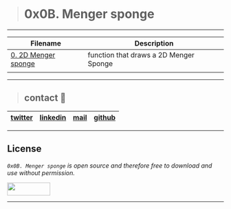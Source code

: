 > # 0x0B. Menger sponge
---

| **Filename** | **Description** |
|---|---|
| [0. 2D Menger sponge](./0-menger.c) | function that draws a 2D Menger Sponge |
|  |   |

---
> ## contact 💬

| [twitter](https://twitter.com/RICARDO1470) | [linkedin](https://www.linkedin.com/in/ricardo-alfonso-camayo/) | [mail](1466@holbertonschool.com) | [github](https://github.com/ricardo1470/README/blob/master/README.md) |
|---|---|---|---|

---

## License
*`0x0B. Menger sponge` is open source and therefore free to download and use without permission.*

<a href="url"><img src="https://www.holbertonschool.com/holberton-logo.png" align="middle" width="100" height="30"></a>

---
